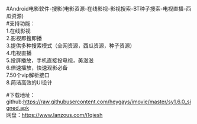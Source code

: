 #Android电影软件-搜影(电影资源-在线影视-影视搜索-BT种子搜索-电视直播-西瓜资源)
<br>
#支持功能：<br>
1.在线影视<br>
2.影视即搜即播<br>
3.提供多种搜索模式（全网资源，西瓜资源，种子资源）<br>
4.电视直播<br>
5.投屏播放，手机直接投电视，美滋滋<br>
6.倍速播放，快速观影必备<br>
7.50个vip解析接口<br>
8.简洁高效的UI设计<br>

#下载地址：<br>
github:https://raw.githubusercontent.com/heygays/imovie/master/sy1.6.0_signed.apk<br>
网盘：https://www.lanzous.com/i1qiesh


